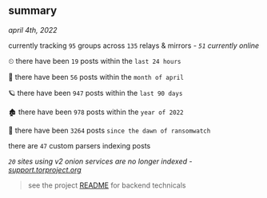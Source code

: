 
## summary
_april 4th, 2022_

currently tracking `95` groups across `135` relays & mirrors - _`51` currently online_

⏲ there have been `19` posts within the `last 24 hours`

🦈 there have been `56` posts within the `month of april`

🪐 there have been `947` posts within the `last 90 days`

🏚 there have been `978` posts within the `year of 2022`

🦕 there have been `3264` posts `since the dawn of ransomwatch`

there are `47` custom parsers indexing posts

_`20` sites using v2 onion services are no longer indexed - [support.torproject.org](https://support.torproject.org/onionservices/v2-deprecation/)_

> see the project [README](https://github.com/thetanz/ransomwatch#ransomwatch--) for backend technicals
